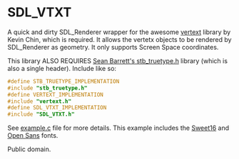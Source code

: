 # SDL_VTXT
A quick and dirty SDL_Renderer wrapper for the awesome [vertext](https://github.com/kevinmkchin/vertext) library by Kevin Chin, which is required. It allows the vertetx objects to be rendered by SDL_Renderer as geometry. It only supports Screen Space coordinates.

This library ALSO REQUIRES [Sean Barrett's stb_truetype.h](https://github.com/nothings/stb/blob/master/stb_truetype.h) library (which is also a single header). Include like so:

```cpp
#define STB_TRUETYPE_IMPLEMENTATION
#include "stb_truetype.h"
#define VERTEXT_IMPLEMENTATION
#include "vertext.h"
#define SDL_VTXT_IMPLEMENTATION
#include "SDL_VTXT.h"
```

See [example.c](https://github.com/gusarba/SDL_VTXT/blob/master/example.c) file for more details.
This example includes the [Sweet16](https://github.com/kmar/Sweet16Font) and [Open Sans](https://github.com/googlefonts/opensans) fonts.

Public domain.
